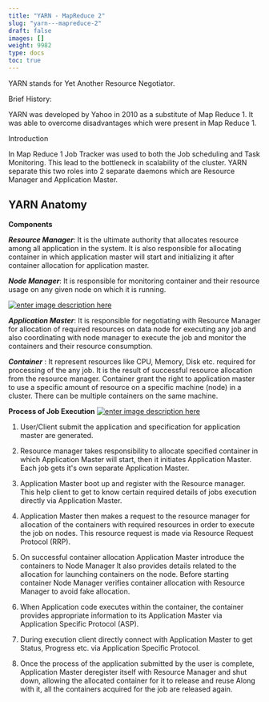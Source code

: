 ```yaml
---
title: "YARN - MapReduce 2"
slug: "yarn---mapreduce-2"
draft: false
images: []
weight: 9982
type: docs
toc: true
---
```


YARN stands for Yet Another Resource Negotiator.

Brief History:

YARN was developed by Yahoo in 2010 as a substitute of Map Reduce 1. It was able to overcome disadvantages which were present in Map Reduce 1.

Introduction
 
In Map Reduce 1 Job Tracker was used to both the Job scheduling and Task Monitoring. This lead to the bottleneck in scalability of the cluster. YARN separate this two roles into 2 separate daemons which are Resource Manager and Application Master.
  

 

## YARN Anatomy
**Components**

***Resource Manager***: It is the ultimate authority that allocates resource among all application in the system. It is also responsible for allocating container in which application master will start and initializing it after container allocation for application master. 

***Node Manager***: It is responsible for monitoring container and their resource usage on any given node on which it is running.

[![enter image description here][1]][1]

***Application Master***: It is responsible for negotiating with Resource Manager for allocation of required resources on data node for executing any job and also coordinating with node manager to execute the job and monitor the containers and their resource consumption.

***Container*** : It represent resources like CPU, Memory, Disk etc. required for processing of the any job. It is the result of successful resource allocation from the resource manager. Container grant the right to application master to use a specific amount of resource on a specific machine (node) in a cluster. There can be multiple containers on the same machine.

**Process of Job Execution**
[![enter image description here][2]][2] 

1. User/Client submit the application and specification for application master are generated. 

2. Resource manager takes responsibility to allocate specified container in which Application Master will start, then it initiates Application Master. Each job gets it's own separate Application Master. 

3. Application Master boot up and register with the Resource manager. This help client to get to know certain required details of jobs execution directly via Application Master. 

4. Application Master then makes a request to the resource manager for allocation of the containers with required resources in order to execute the job on nodes. This resource request is made via Resource Request Protocol (RRP). 

5. On successful container allocation Application Master introduce the containers to Node Manager It also provides details related to the allocation for launching containers on the node. Before starting container Node Manager verifies container allocation with Resource Manager to avoid fake allocation. 

6. When Application code executes within the container, the container provides appropriate information to its Application Master via Application Specific Protocol (ASP). 

7. During execution client directly connect with Application Master to get Status, Progress etc. via Application Specific Protocol. 

8. Once the process of the application submitted by the user is complete, Application Master deregister itself with Resource Manager and shut down, allowing the allocated container for it to release and reuse Along with it, all the containers acquired for the job are released again. 


  [1]: https://i.stack.imgur.com/N7VCT.png
  [2]: https://i.stack.imgur.com/lxddU.png

